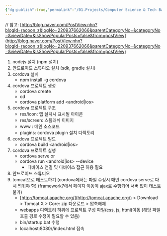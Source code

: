 ```yaml
---
{"dg-publish":true,"permalink":"/01.Projects/Computer Science & Tech Basic/Cordova 프로젝트 시작하기/","tags":["dev"],"noteIcon":""}
---
```



// 참고: [http://blog.naver.com/PostView.nhn?blogId=racoon_z&logNo=220937662066&parentCategoryNo=&categoryNo=&viewDate=&isShowPopularPosts=false&from=postView](http://blog.naver.com/PostView.nhn?blogId=racoon_z&logNo=220937662066&parentCategoryNo=&categoryNo=&viewDate=&isShowPopularPosts=false&from=postView)

1. nodejs 설치 (npm 설치)
2. 안드로이드 스튜디오 설치 (sdk, gradle 설치)
3. cordova 설치
    - npm install -g cordova
4. cordova 프로젝트 생성
    - cordova create <DirectoryName> <PackageName> <ProjectName>
    - cd <Directoryname>
    - cordova platform add <android|ios>
5. cordova 프로젝트 구조
    - res/icon: 앱 설치시 표시될 아이콘
    - res/screen: 스플래쉬 이미지
    - www : 메인 소스코드
    - plugins: cordova plugin 설치 디렉토리
6. cordova 프로젝트 빌드
    - cordova build <android|ios>
7. cordova 프로젝트 실행
    - cordova serve
    or
    - cordova run <android|ios> --device
        - 디바이스 연결 및 다바이스 접근 허용 필요
8. 안드로이드 스튜디오
9. tomcat으로 테스트하기
(cordova에서는 파일 수정시 매번 cordova serve로 다시 띄워야 함)
(framework7에서 페이지 이동이 ajax로 수행되어 서버 없이 테스트 불가)
    - [http://tomcat.apache.org/](http://tomcat.apache.org/) > Download > Tomcat X > Core: zip 다운로드 > 압축해제
    - webapps 디렉토리 하위에 프로젝트 구성 파일(css, js, html)이동 (해당 파일 호출 경로 수정이 필요할 수 있음)
    - bin/startup.bat 수행
    - localhost:8080/<AppName>/index.html 접속